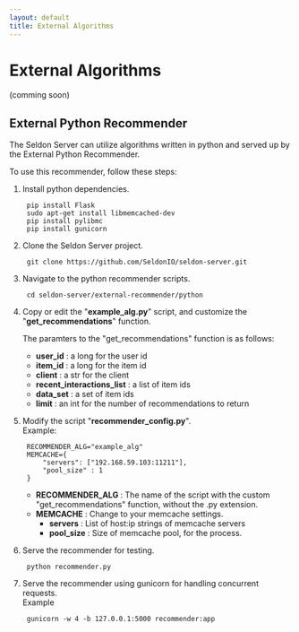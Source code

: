 ```yaml
---
layout: default
title: External Algorithms
---
```


# External Algorithms

(comming soon)

## External Python Recommender

The Seldon Server can utilize algorithms written in python and served up by the External Python Recommender.

To use this recommender, follow these steps:

1. Install python dependencies.

        pip install Flask
        sudo apt-get install libmemcached-dev
        pip install pylibmc
        pip install gunicorn

1. Clone the Seldon Server project.

        git clone https://github.com/SeldonIO/seldon-server.git

1. Navigate to the python recommender scripts.

        cd seldon-server/external-recommender/python

1. Copy or edit the "**example_alg.py**" script, and customize the "**get_recommendations**" function.

    The paramters to the "get_recommendations" function is as follows:

    * **user_id** : a long for the user id
    * **item_id** : a long for the item id
    * **client** : a str for the client
    * **recent_interactions_list** : a list of item ids
    * **data_set** : a set of item ids
    * **limit** : an int for the number of recommendations to return

1. Modify the script "**recommender_config.py**".  
    Example:

        RECOMMENDER_ALG="example_alg"
        MEMCACHE={
            "servers": ["192.168.59.103:11211"],
            "pool_size" : 1
        }

    * **RECOMMENDER_ALG** : The name of the script with the custom "get_recommendations" function, without the .py extension.
    * **MEMCACHE** : Change to your memcache settings.
        * **servers** : List of host:ip strings of memcache servers
        * **pool_size** : Size of memcache pool, for the process.

1. Serve the recommender for testing.

        python recommender.py

1. Serve the recommender using gunicorn for handling concurrent requests.  
    Example

        gunicorn -w 4 -b 127.0.0.1:5000 recommender:app

